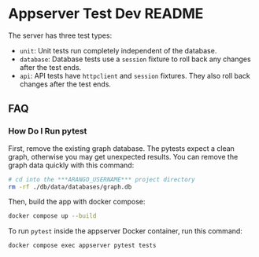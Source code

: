 # Appserver Test Dev README

The server has three test types:

- `unit`: Unit tests run completely independent of the database.
- `database`: Database tests use a `session` fixture to roll back any changes
  after the test ends.
- `api`: API tests have `httpclient` and `session` fixtures. They also roll back
  changes after the test ends.

## FAQ

### How Do I Run pytest

First, remove the existing graph database. The pytests expect a clean graph, otherwise you may get unexpected results. You can remove the graph data quickly with this command:

```bash
# cd into the ***ARANGO_USERNAME*** project directory
rm -rf ./db/data/databases/graph.db
```

Then, build the app with docker compose:

```bash
docker compose up --build
```

To run `pytest` inside the appserver Docker container, run this command:

```bash
docker compose exec appserver pytest tests
```
